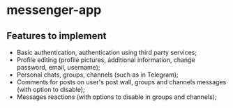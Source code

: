 ﻿# messenger-app
## Features to implement
- Basic authentication, authentication using third party services;
- Profile editing (profile pictures, additional information, change password, email, username);
- Personal chats, groups, channels (such as in Telegram);
- Comments for posts on user's post wall, groups and channels messages (with option to disable);
- Messages reactions (with options to disable in groups and channels);